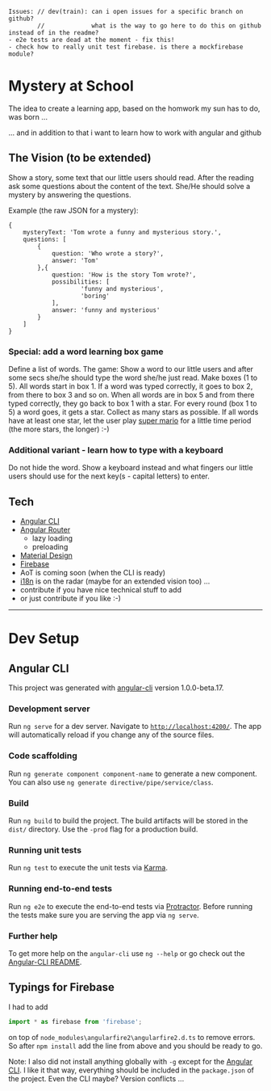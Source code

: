 ```
Issues: // dev(train): can i open issues for a specific branch on github? 
        //             what is the way to go here to do this on github instead of in the readme?
- e2e tests are dead at the moment - fix this!
- check how to really unit test firebase. is there a mockfirebase module?
```

# Mystery at School

The idea to create a learning app, based on the homwork my sun has to do, was born ...

... and in addition to that i want to learn how to work with angular and github

## The Vision (to be extended)

Show a story, some text that our little users should read. After the reading ask some questions about
the content of the text. She/He should solve a mystery by answering the questions.

Example (the raw JSON for a mystery):

```
{
    mysteryText: 'Tom wrote a funny and mysterious story.',
    questions: [
        {
            question: 'Who wrote a story?',
            answer: 'Tom'
        },{
            question: 'How is the story Tom wrote?',
            possibilities: [
                    'funny and mysterious',
                    'boring'
            ],
            answer: 'funny and mysterious'
        }
    ]
}
```

### Special: add a word learning box game

Define a list of words. The game: Show a word to our little users and after some secs she/he should type the word she/he just read.
Make boxes (1 to 5). All words start in box 1. If a word was typed correctly, it goes to box 2, from there to box 3 and so on. When
all words are in box 5 and from there typed correctly, they go back to box 1 with a star. For every round (box 1 to 5) a word goes, 
it gets a star. Collect as many stars as possible. If all words have at least one star, let the user play [super mario](https://fir.sh/projects/jsnes/) 
for a little time period (the more stars, the longer) :-)

### Additional variant - learn how to type with a keyboard

Do not hide the word. Show a keyboard instead and what fingers our little users should use for the next key(s - capital letters) to enter.

## Tech

- [Angular CLI](https://cli.angular.io)
- [Angular Router](https://vsavkin.com/)
  - lazy loading
  - preloading
- [Material Design](https://material.angular.io)
- [Firebase](https://firebase.google.com/)
- AoT is coming soon (when the CLI is ready)
- [i18n](https://angular.io/docs/ts/latest/cookbook/i18n.html) is on the radar (maybe for an extended vision too) ...
- contribute if you have nice technical stuff to add
- or just contribute if you like :-)

- - -

# Dev Setup

## Angular CLI

This project was generated with [angular-cli](https://github.com/angular/angular-cli) version 1.0.0-beta.17.

### Development server
Run `ng serve` for a dev server. Navigate to [`http://localhost:4200/`](http://localhost:4200/). The app will automatically reload if you change any of the source files.

### Code scaffolding

Run `ng generate component component-name` to generate a new component. You can also use `ng generate directive/pipe/service/class`.

### Build

Run `ng build` to build the project. The build artifacts will be stored in the `dist/` directory. Use the `-prod` flag for a production build.

### Running unit tests

Run `ng test` to execute the unit tests via [Karma](https://karma-runner.github.io).

### Running end-to-end tests

Run `ng e2e` to execute the end-to-end tests via [Protractor](http://www.protractortest.org/). 
Before running the tests make sure you are serving the app via `ng serve`.

### Further help

To get more help on the `angular-cli` use `ng --help` or go check out the [Angular-CLI README](https://github.com/angular/angular-cli/blob/master/README.md).

## Typings for Firebase

I had to add 
```javascript
import * as firebase from 'firebase';
``` 
on top of `node_modules\angularfire2\angularfire2.d.ts` to remove errors.
So after `npm install` add the line from above and you should be ready to go.

Note: I also did not install anything globally with `-g` except for the [Angular CLI](https://cli.angular.io).
I like it that way, everything should be included in the `package.json` of the project. Even the CLI maybe? Version conflicts ...
